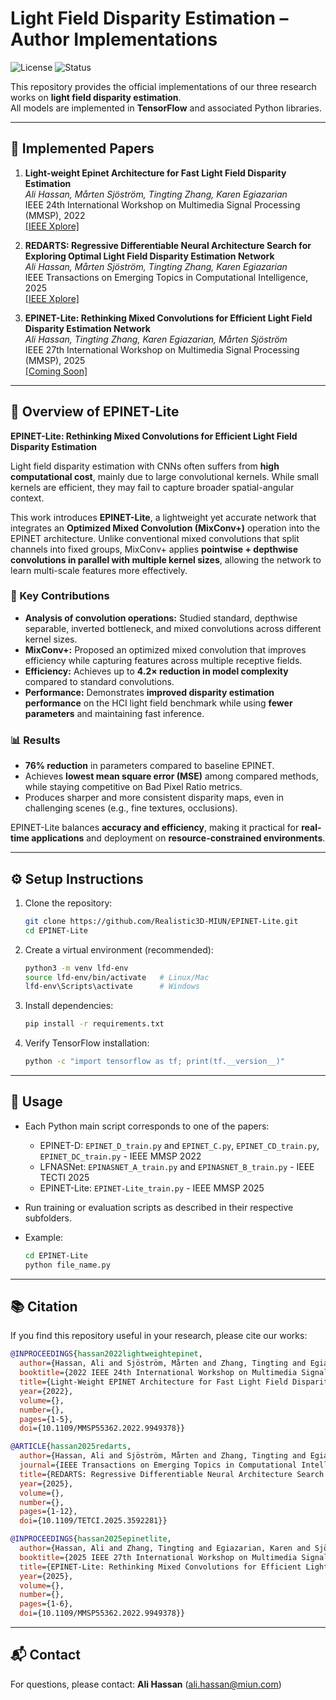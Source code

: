 # Light Field Disparity Estimation – Author Implementations

![License](https://img.shields.io/badge/license-MIT-green) ![Status](https://img.shields.io/badge/status-Coming%20Soon-blue)

This repository provides the official implementations of our three research works on **light field disparity estimation**.  
All models are implemented in **TensorFlow** and associated Python libraries.

---

## 📄 Implemented Papers

1. **Light-weight Epinet Architecture for Fast Light Field Disparity Estimation**  
   *Ali Hassan, Mårten Sjöström, Tingting Zhang, Karen Egiazarian*  
   IEEE 24th International Workshop on Multimedia Signal Processing (MMSP), 2022  
   [[IEEE Xplore]](https://ieeexplore.ieee.org/document/9949378)

2. **REDARTS: Regressive Differentiable Neural Architecture Search for Exploring Optimal Light Field Disparity Estimation Network**  
   *Ali Hassan, Mårten Sjöström, Tingting Zhang, Karen Egiazarian*  
   IEEE Transactions on Emerging Topics in Computational Intelligence, 2025   
   [[IEEE Xplore]](https://ieeexplore.ieee.org/document/11141437)  

3. **EPINET-Lite: Rethinking Mixed Convolutions for Efficient Light Field Disparity Estimation Network**  
   *Ali Hassan, Tingting Zhang, Karen Egiazarian, Mårten Sjöström*  
   IEEE 27th International Workshop on Multimedia Signal Processing (MMSP), 2025   
   [[Coming Soon]](https://attend.ieee.org/mmsp-2025/)

---

## 🔎 Overview of EPINET-Lite

**EPINET-Lite: Rethinking Mixed Convolutions for Efficient Light Field Disparity Estimation**  

Light field disparity estimation with CNNs often suffers from **high computational cost**, mainly due to large convolutional kernels. While small kernels are efficient, they may fail to capture broader spatial-angular context.  

This work introduces **EPINET-Lite**, a lightweight yet accurate network that integrates an **Optimized Mixed Convolution (MixConv+)** operation into the EPINET architecture. Unlike conventional mixed convolutions that split channels into fixed groups, MixConv+ applies **pointwise + depthwise convolutions in parallel with multiple kernel sizes**, allowing the network to learn multi-scale features more effectively.  

### 🚀 Key Contributions
- **Analysis of convolution operations:** Studied standard, depthwise separable, inverted bottleneck, and mixed convolutions across different kernel sizes.  
- **MixConv+:** Proposed an optimized mixed convolution that improves efficiency while capturing features across multiple receptive fields.  
- **Efficiency:** Achieves up to **4.2× reduction in model complexity** compared to standard convolutions.  
- **Performance:** Demonstrates **improved disparity estimation performance** on the HCI light field benchmark while using **fewer parameters** and maintaining fast inference.  

### 📊 Results
- **76% reduction** in parameters compared to baseline EPINET.  
- Achieves **lowest mean square error (MSE)** among compared methods, while staying competitive on Bad Pixel Ratio metrics.  
- Produces sharper and more consistent disparity maps, even in challenging scenes (e.g., fine textures, occlusions).  

EPINET-Lite balances **accuracy and efficiency**, making it practical for **real-time applications** and deployment on **resource-constrained environments**.  

---

## ⚙️ Setup Instructions

1. Clone the repository:
   ```bash
   git clone https://github.com/Realistic3D-MIUN/EPINET-Lite.git
   cd EPINET-Lite
   ```

2. Create a virtual environment (recommended):
   ```bash
   python3 -m venv lfd-env
   source lfd-env/bin/activate   # Linux/Mac
   lfd-env\Scripts\activate      # Windows
   ```

3. Install dependencies:
   ```bash
   pip install -r requirements.txt
   ```

4. Verify TensorFlow installation:
   ```bash
   python -c "import tensorflow as tf; print(tf.__version__)"
   ```

---

## 🚀 Usage

- Each Python main script corresponds to one of the papers:
  - EPINET-D: `EPINET_D_train.py` and `EPINET_C.py`, `EPINET_CD_train.py`, `EPINET_DC_train.py` - IEEE MMSP 2022
  - LFNASNet: `EPINASNET_A_train.py` and `EPINASNET_B_train.py` - IEEE TECTI 2025
  - EPINET-Lite: `EPINET-Lite_train.py` - IEEE MMSP 2025

- Run training or evaluation scripts as described in their respective subfolders.  
- Example:
  ```bash
  cd EPINET-Lite
  python file_name.py
  ```

---

## 📚 Citation

If you find this repository useful in your research, please cite our works:

```bibtex
@INPROCEEDINGS{hassan2022lightweightepinet,
  author={Hassan, Ali and Sjöström, Mårten and Zhang, Tingting and Egiazarian, Karen},
  booktitle={2022 IEEE 24th International Workshop on Multimedia Signal Processing (MMSP)}, 
  title={Light-Weight EPINET Architecture for Fast Light Field Disparity Estimation}, 
  year={2022},
  volume={},
  number={},
  pages={1-5},
  doi={10.1109/MMSP55362.2022.9949378}}

@ARTICLE{hassan2025redarts,
  author={Hassan, Ali and Sjöström, Mårten and Zhang, Tingting and Egiazarian, Karen},
  journal={IEEE Transactions on Emerging Topics in Computational Intelligence}, 
  title={REDARTS: Regressive Differentiable Neural Architecture Search for Exploring Optimal Light Field Disparity Estimation Network}, 
  year={2025},
  volume={},
  number={},
  pages={1-12},
  doi={10.1109/TETCI.2025.3592281}}

@INPROCEEDINGS{hassan2025epinetlite,
  author={Hassan, Ali and Zhang, Tingting and Egiazarian, Karen and Sjöström, Mårten},
  booktitle={2025 IEEE 27th International Workshop on Multimedia Signal Processing (MMSP)}, 
  title={EPINET-Lite: Rethinking Mixed Convolutions for Efficient Light Field Disparity Estimation Network}, 
  year={2025},
  volume={},
  number={},
  pages={1-6},
  doi={10.1109/MMSP55362.2022.9949378}}
```

---

## 📬 Contact

For questions, please contact: **Ali Hassan** (ali.hassan@miun.com)
